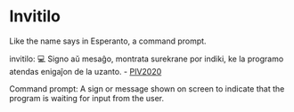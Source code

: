 # Invitilo
Like the name says in Esperanto, a command prompt.

invitilo: 💻 Signo aŭ mesaĝo, montrata surekrane por indiki, ke la programo
atendas enigaĵon de la uzanto. - [PIV2020](https://vortaro.net/#invitilo_kdu)

Command prompt: A sign or message shown on screen to indicate that the program
is waiting for input from the user.
